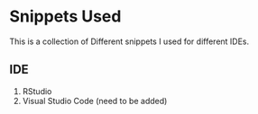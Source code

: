 # Snippets Used

This is a collection of Different snippets I used for different IDEs.

## IDE
1. RStudio
2. Visual Studio Code (need to be added)
